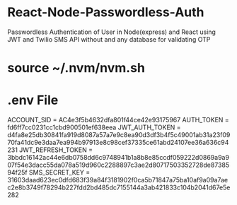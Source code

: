 # React-Node-Passwordless-Auth
Passwordless Authentication of User in Node(express) and React using JWT and Twilio SMS API without and any database for validating OTP


# source ~/.nvm/nvm.sh

# .env File

ACCOUNT_SID = AC4e3f5b4632dfa801f44ce42e93175967
AUTH_TOKEN = fd6ff7cc0231cc1cbd900501ef638eea
JWT_AUTH_TOKEN = d4fa8e25db30841fa919d8087a57a7e9c8ea90d3df3b4f5c49001ab31a23f0970fa41dc9e3daa7ea994b97913e8c98cef37335ce61abd24107ee36a636c94231
JWT_REFRESH_TOKEN = 3bbdc16142ac44e6db0758dd6c9748941b1a8b8e85ccdf059222d0869a9a907f54e3dacc55da078a519d960c2288897c3ae2d80717503352728de8738594f25f
SMS_SECRET_KEY =  31603daad623ec0dfd683f39a84f3181902f0ca5b71847a75ba10af9a09a7aec2e8b3749f78294b227fdd2bd485dc7155144a3ab421833c104b2041d67e5e282
